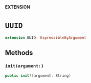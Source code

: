 **EXTENSION**

# `UUID`
```swift
extension UUID: ExpressibleByArgument
```

## Methods
### `init(argument:)`

```swift
public init?(argument: String)
```
